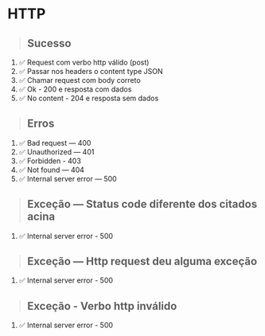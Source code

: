 # HTTP

> ## Sucesso
1. ✅ Request com verbo http válido (post)
2. ✅ Passar nos headers o content type JSON
3. ✅ Chamar request com body correto
4. ✅ Ok - 200 e resposta com dados
5. ✅ No content - 204 e resposta sem dados

> ## Erros

1. ✅ Bad request — 400
2. ✅ Unauthorized — 401
3. ✅ Forbidden - 403
4. ✅ Not found — 404
5. ✅ Internal server error — 500

> ## Exceção — Status code diferente dos citados acina
1. ✅ Internal server error - 500

> ## Exceção — Http request deu alguma exceção
1. ✅ Internal server error - 500

> ## Exceção - Verbo http inválido
1. ✅ Internal server error - 500